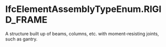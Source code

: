 IfcElementAssemblyTypeEnum.RIGID_FRAME
======================================
A structure built up of beams, columns, etc. with moment-resisting joints,
such as gantry.


